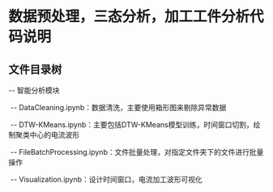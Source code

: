 # 数据预处理，三态分析，加工工件分析代码说明

## 文件目录树

-- 智能分析模块

​		-- DataCleaning.ipynb：数据清洗，主要使用箱形图来剔除异常数据

​		-- DTW-KMeans.ipynb：主要包括DTW-KMeans模型训练，时间窗口切割，绘制聚类中心的电流波形

​		-- FileBatchProcessing.ipynb：文件批量处理，对指定文件夹下的文件进行批量操作

​		-- Visualization.ipynb：设计时间窗口，电流加工波形可视化